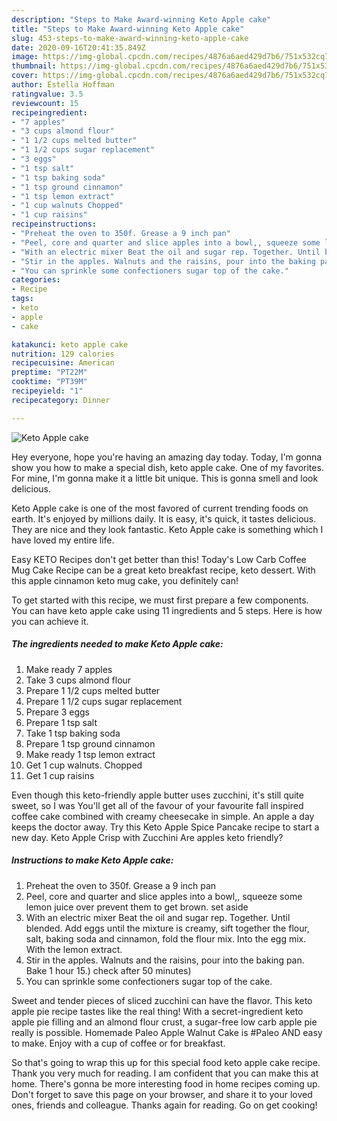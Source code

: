 ```yaml
---
description: "Steps to Make Award-winning Keto Apple cake"
title: "Steps to Make Award-winning Keto Apple cake"
slug: 453-steps-to-make-award-winning-keto-apple-cake
date: 2020-09-16T20:41:35.849Z
image: https://img-global.cpcdn.com/recipes/4876a6aed429d7b6/751x532cq70/keto-apple-cake-recipe-main-photo.jpg
thumbnail: https://img-global.cpcdn.com/recipes/4876a6aed429d7b6/751x532cq70/keto-apple-cake-recipe-main-photo.jpg
cover: https://img-global.cpcdn.com/recipes/4876a6aed429d7b6/751x532cq70/keto-apple-cake-recipe-main-photo.jpg
author: Estella Hoffman
ratingvalue: 3.5
reviewcount: 15
recipeingredient:
- "7 apples"
- "3 cups almond flour"
- "1 1/2 cups melted butter"
- "1 1/2 cups sugar replacement"
- "3 eggs"
- "1 tsp salt"
- "1 tsp baking soda"
- "1 tsp ground cinnamon"
- "1 tsp lemon extract"
- "1 cup walnuts Chopped"
- "1 cup raisins"
recipeinstructions:
- "Preheat the oven to 350f. Grease a 9 inch pan"
- "Peel, core and quarter and slice apples into a bowl,, squeeze some lemon juice over prevent them to get brown. set aside"
- "With an electric mixer Beat the oil and sugar rep. Together. Until blended. Add eggs until the mixture is creamy, sift together the flour, salt, baking soda and cinnamon, fold the flour mix. Into the egg mix. With the lemon extract."
- "Stir in the apples. Walnuts and the raisins, pour into the baking pan. Bake 1 hour 15.) check after 50 minutes)"
- "You can sprinkle some confectioners sugar top of the cake."
categories:
- Recipe
tags:
- keto
- apple
- cake

katakunci: keto apple cake 
nutrition: 129 calories
recipecuisine: American
preptime: "PT22M"
cooktime: "PT39M"
recipeyield: "1"
recipecategory: Dinner

---
```



![Keto Apple cake](https://img-global.cpcdn.com/recipes/4876a6aed429d7b6/751x532cq70/keto-apple-cake-recipe-main-photo.jpg)

Hey everyone, hope you're having an amazing day today. Today, I'm gonna show you how to make a special dish, keto apple cake. One of my favorites. For mine, I'm gonna make it a little bit unique. This is gonna smell and look delicious.

Keto Apple cake is one of the most favored of current trending foods on earth. It's enjoyed by millions daily. It is easy, it's quick, it tastes delicious. They are nice and they look fantastic. Keto Apple cake is something which I have loved my entire life.

Easy KETO Recipes don&#39;t get better than this! Today&#39;s Low Carb Coffee Mug Cake Recipe can be a great keto breakfast recipe, keto dessert. With this apple cinnamon keto mug cake, you definitely can!


To get started with this recipe, we must first prepare a few components. You can have keto apple cake using 11 ingredients and 5 steps. Here is how you can achieve it.

<!--inarticleads1-->

##### The ingredients needed to make Keto Apple cake:

1. Make ready 7 apples
1. Take 3 cups almond flour
1. Prepare 1 1/2 cups melted butter
1. Prepare 1 1/2 cups sugar replacement
1. Prepare 3 eggs
1. Prepare 1 tsp salt
1. Take 1 tsp baking soda
1. Prepare 1 tsp ground cinnamon
1. Make ready 1 tsp lemon extract
1. Get 1 cup walnuts. Chopped
1. Get 1 cup raisins


Even though this keto-friendly apple butter uses zucchini, it&#39;s still quite sweet, so I was You&#39;ll get all of the favour of your favourite fall inspired coffee cake combined with creamy cheesecake in simple. An apple a day keeps the doctor away. Try this Keto Apple Spice Pancake recipe to start a new day. Keto Apple Crisp with Zucchini Are apples keto friendly? 

<!--inarticleads2-->

##### Instructions to make Keto Apple cake:

1. Preheat the oven to 350f. Grease a 9 inch pan
1. Peel, core and quarter and slice apples into a bowl,, squeeze some lemon juice over prevent them to get brown. set aside
1. With an electric mixer Beat the oil and sugar rep. Together. Until blended. Add eggs until the mixture is creamy, sift together the flour, salt, baking soda and cinnamon, fold the flour mix. Into the egg mix. With the lemon extract.
1. Stir in the apples. Walnuts and the raisins, pour into the baking pan. Bake 1 hour 15.) check after 50 minutes)
1. You can sprinkle some confectioners sugar top of the cake.


Sweet and tender pieces of sliced zucchini can have the flavor. This keto apple pie recipe tastes like the real thing! With a secret-ingredient keto apple pie filling and an almond flour crust, a sugar-free low carb apple pie really is possible. Homemade Paleo Apple Walnut Cake is #Paleo AND easy to make. Enjoy with a cup of coffee or for breakfast. 

So that's going to wrap this up for this special food keto apple cake recipe. Thank you very much for reading. I am confident that you can make this at home. There's gonna be more interesting food in home recipes coming up. Don't forget to save this page on your browser, and share it to your loved ones, friends and colleague. Thanks again for reading. Go on get cooking!
